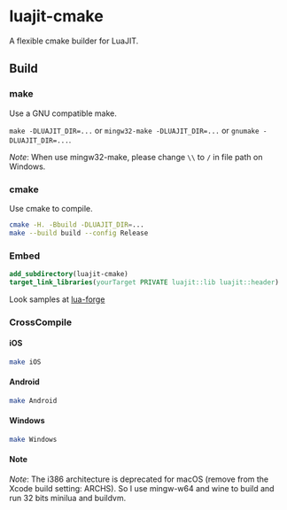 # luajit-cmake

A flexible cmake builder for LuaJIT.

## Build

### make

Use a GNU compatible make.

`make -DLUAJIT_DIR=...` or `mingw32-make -DLUAJIT_DIR=...` or
`gnumake -DLUAJIT_DIR=...`.

_Note_: When use mingw32-make, please change `\\` to `/` in file path on Windows.

### cmake

Use cmake to compile.

```bash
cmake -H. -Bbuild -DLUAJIT_DIR=...
make --build build --config Release
```

### Embed

```cmake
add_subdirectory(luajit-cmake)
target_link_libraries(yourTarget PRIVATE luajit::lib luajit::header)
```

Look samples at [lua-forge](https://github.com/zhaozg/lua-forge/blob/master/CMakeLists.txt)

### CrossCompile

#### iOS

```bash
make iOS
```

#### Android

```bash
make Android
```

#### Windows

```bash
make Windows
```

#### Note

_Note_: The i386 architecture is deprecated for macOS (remove from the Xcode
build setting: ARCHS). So I use mingw-w64 and wine to build and run 32 bits
minilua and buildvm.
